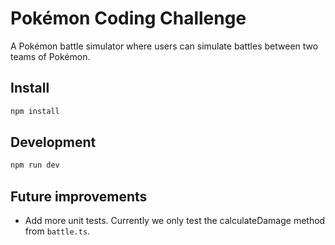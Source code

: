 # Pokémon Coding Challenge 

A Pokémon battle simulator where users can simulate battles between two teams of Pokémon.

## Install

```bash
npm install
```

## Development

```bash
npm run dev
```


## Future improvements

* Add more unit tests. Currently we only test the calculateDamage method from `battle.ts`. 

